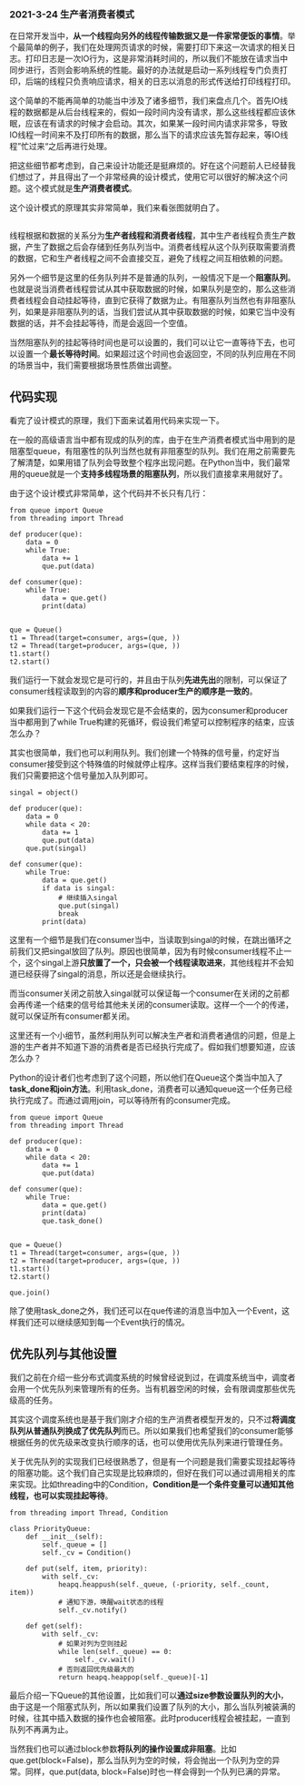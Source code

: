 ### 2021-3-24  生产者消费者模式





在日常开发当中，**从一个线程向另外的线程传输数据又是一件家常便饭的事情**。举个最简单的例子，我们在处理网页请求的时候，需要打印下来这一次请求的相关日志。打印日志是一次IO行为，这是非常消耗时间的，所以我们不能放在请求当中同步进行，否则会影响系统的性能。最好的办法就是启动一系列线程专门负责打印，后端的线程只负责响应请求，相关的日志以消息的形式传送给打印线程打印。



这个简单的不能再简单的功能当中涉及了诸多细节，我们来盘点几个。首先IO线程的数据都是从后台线程来的，假如一段时间内没有请求，那么这些线程都应该休眠，应该在有请求的时候才会启动。其次，如果某一段时间内请求非常多，导致IO线程一时间来不及打印所有的数据，那么当下的请求应该先暂存起来，等IO线程”忙过来“之后再进行处理。



把这些细节都考虑到，自己来设计功能还是挺麻烦的。好在这个问题前人已经替我们想过了，并且得出了一个非常经典的设计模式，使用它可以很好的解决这个问题。这个模式就是**生产消费者模式**。



这个设计模式的原理其实非常简单，我们来看张图就明白了。

![图片](data:image/gif;base64,iVBORw0KGgoAAAANSUhEUgAAAAEAAAABCAYAAAAfFcSJAAAADUlEQVQImWNgYGBgAAAABQABh6FO1AAAAABJRU5ErkJggg==)



线程根据和数据的关系分为**生产者线程和消费者线程**，其中生产者线程负责生产数据，产生了数据之后会存储到任务队列当中。消费者线程从这个队列获取需要消费的数据，它和生产者线程之间不会直接交互，避免了线程之间互相依赖的问题。



另外一个细节是这里的任务队列并不是普通的队列，一般情况下是一个**阻塞队列**。也就是说当消费者线程尝试从其中获取数据的时候，如果队列是空的，那么这些消费者线程会自动挂起等待，直到它获得了数据为止。有阻塞队列当然也有非阻塞队列，如果是非阻塞队列的话，当我们尝试从其中获取数据的时候，如果它当中没有数据的话，并不会挂起等待，而是会返回一个空值。



当然阻塞队列的挂起等待时间也是可以设置的，我们可以让它一直等待下去，也可以设置一个**最长等待时间**。如果超过这个时间也会返回空，不同的队列应用在不同的场景当中，我们需要根据场景性质做出调整。



## 代码实现



看完了设计模式的原理，我们下面来试着用代码来实现一下。



在一般的高级语言当中都有现成的队列的库，由于在生产消费者模式当中用到的是阻塞型queue，有阻塞性的队列当然也就有非阻塞型的队列。我们在用之前需要先了解清楚，如果用错了队列会导致整个程序出现问题。在Python当中，我们最常用的queue就是一个**支持多线程场景的阻塞队列**，所以我们直接拿来用就好了。



由于这个设计模式非常简单，这个代码并不长只有几行：



```
from queue import Queue
from threading import Thread

def producer(que):
    data = 0
    while True:
        data += 1
        que.put(data)
        
def consumer(que):
    while True:
        data = que.get()
        print(data)
        
        
que = Queue()
t1 = Thread(target=consumer, args=(que, ))
t2 = Thread(target=producer, args=(que, ))
t1.start()
t2.start()
```



我们运行一下就会发现它是可行的，并且由于队列**先进先出**的限制，可以保证了consumer线程读取到的内容的**顺序和producer生产的顺序是一致的**。



如果我们运行一下这个代码会发现它是不会结束的，因为consumer和producer当中都用到了while True构建的死循环，假设我们希望可以控制程序的结束，应该怎么办？



其实也很简单，我们也可以利用队列。我们创建一个特殊的信号量，约定好当consumer接受到这个特殊值的时候就停止程序。这样当我们要结束程序的时候，我们只需要把这个信号量加入队列即可。



```
singal = object()

def producer(que):
    data = 0
    while data < 20:
        data += 1
        que.put(data)
    que.put(singal)
        
def consumer(que):
    while True:
        data = que.get()
        if data is singal:
            # 继续插入singal
            que.put(singal)
            break
        print(data)
```



这里有一个细节是我们在consumer当中，当读取到singal的时候，在跳出循环之前我们又把singal放回了队列。原因也很简单，因为有时候consumer线程不止一个，这个singal上游**只放置了一个，只会被一个线程读取进来**，其他线程并不会知道已经获得了singal的消息，所以还是会继续执行。



而当consumer关闭之前放入singal就可以保证每一个consumer在关闭的之前都会再传递一个结束的信号给其他未关闭的consumer读取。这样一个一个的传递，就可以保证所有consumer都关闭。



这里还有一个小细节，虽然利用队列可以解决生产者和消费者通信的问题，但是上游的生产者并不知道下游的消费者是否已经执行完成了。假如我们想要知道，应该怎么办？



Python的设计者们也考虑到了这个问题，所以他们在Queue这个类当中加入了**task_done和join方法**。利用task_done，消费者可以通知queue这一个任务已经执行完成了。而通过调用join，可以等待所有的consumer完成。



```
from queue import Queue
from threading import Thread

def producer(que):
    data = 0
    while data < 20:
        data += 1
        que.put(data)
        
def consumer(que):
    while True:
        data = que.get()
        print(data)
        que.task_done()
        
        
que = Queue()
t1 = Thread(target=consumer, args=(que, ))
t2 = Thread(target=producer, args=(que, ))
t1.start()
t2.start()

que.join()
```



除了使用task_done之外，我们还可以在que传递的消息当中加入一个Event，这样我们还可以继续感知到每一个Event执行的情况。



## 优先队列与其他设置



我们之前在介绍一些分布式调度系统的时候曾经说到过，在调度系统当中，调度者会用一个优先队列来管理所有的任务。当有机器空闲的时候，会有限调度那些优先级高的任务。



其实这个调度系统也是基于我们刚才介绍的生产消费者模型开发的，只不过**将调度队列从普通队列换成了优先队列**而已。所以如果我们也希望我们的consumer能够根据任务的优先级来改变执行顺序的话，也可以使用优先队列来进行管理任务。



关于优先队列的实现我们已经很熟悉了，但是有一个问题是我们需要实现挂起等待的阻塞功能。这个我们自己实现是比较麻烦的，但好在我们可以通过调用相关的库来实现。比如threading中的Condition，**Condition是一个条件变量可以通知其他线程，也可以实现挂起等待**。



```
from threading import Thread, Condition

class PriorityQueue:
    def __init__(self):
        self._queue = []
        self._cv = Condition()
        
    def put(self, item, priority):
        with self._cv:
            heapq.heappush(self._queue, (-priority, self._count, item))
            # 通知下游，唤醒wait状态的线程
            self._cv.notify()

    def get(self):
        with self._cv:
            # 如果对列为空则挂起
            while len(self._queue) == 0:
                self._cv.wait()
            # 否则返回优先级最大的
            return heapq.heappop(self._queue)[-1]
```



最后介绍一下Queue的其他设置，比如我们可以**通过size参数设置队列的大小**，由于这是一个阻塞式队列，所以如果我们设置了队列的大小，那么当队列被装满的时候，往其中插入数据的操作也会被阻塞。此时producer线程会被挂起，一直到队列不再满为止。



当然我们也可以通过block参数**将队列的操作设置成非阻塞**。比如que.get(block=False)，那么当队列为空的时候，将会抛出一个队列为空的异常。同样，que.put(data, block=False)时也一样会得到一个队列已满的异常。

